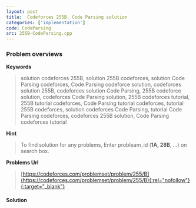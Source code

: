 ```yaml
---
layout: post
title:  Codeforces 255B. Code Parsing solution
categories: ['implementation']
code: CodeParsing
src: 255B-CodeParsing.cpp
---
```

### **Problem overviews**

**Keywords**
> solution codeforces 255B, solution 255B codeforces, solution Code Parsing codeforces, Code Parsing codeforce solution, codeforces solution 255B, codeforces solution Code Parsing, 255B codeforce solution, codeforces Code Parsing solution, 255B codeforces tutorial, 255B tutorial codeforces, Code Parsing tutorial codeforces, tutorial 255B codeforces, solution codeforces Code Parsing, tutorial Code Parsing codeforces, codeforces 255B solution, Code Parsing codeforces tutorial

**Hint**
> To find solution for any problems, Enter probleam_id (**1A, 28B**, ...) on search box. 

**Problems Url**
> [https://codeforces.com/problemset/problem/255/B](https://codeforces.com/problemset/problem/255/B){:rel="nofollow"}{:target="_blank"}

#### **Solution**



